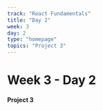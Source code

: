 ```yaml
---
track: "React Fundamentals"
title: "Day 2"
week: 3
day: 2
type: "homepage"
topics: "Project 3"
---
```



# Week 3 - Day 2

#### Project 3
